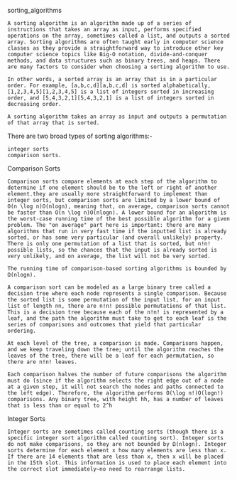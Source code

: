 sorting_algorithms

    A sorting algorithm is an algorithm made up of a series of instructions that takes an array as input, performs specified operations on the array, sometimes called a list, and outputs a sorted array. Sorting algorithms are often taught early in computer science classes as they provide a straightforward way to introduce other key computer science topics like Big-O notation, divide-and-conquer methods, and data structures such as binary trees, and heaps. There are many factors to consider when choosing a sorting algorithm to use.

    In other words, a sorted array is an array that is in a particular order. For example, [a,b,c,d][a,b,c,d] is sorted alphabetically, [1,2,3,4,5][1,2,3,4,5] is a list of integers sorted in increasing order, and [5,4,3,2,1][5,4,3,2,1] is a list of integers sorted in decreasing order.

    A sorting algorithm takes an array as input and outputs a permutation of that array that is sorted.

There are two broad types of sorting algorithms:-

    integer sorts
    comparison sorts.

Comparison Sorts

    Comparison sorts compare elements at each step of the algorithm to determine if one element should be to the left or right of another element.they are usually more straightforward to implement than integer sorts, but comparison sorts are limited by a lower bound of O(n \log n)O(nlogn), meaning that, on average, comparison sorts cannot be faster than O(n \log n)O(nlogn). A lower bound for an algorithm is the worst-case running time of the best possible algorithm for a given problem. The "on average" part here is important: there are many algorithms that run in very fast time if the inputted list is already sorted, or has some very particular (and overall unlikely) property. There is only one permutation of a list that is sorted, but n!n! possible lists, so the chances that the input is already sorted is very unlikely, and on average, the list will not be very sorted.

    The running time of comparison-based sorting algorithms is bounded by Ω(nlogn).

    A comparison sort can be modeled as a large binary tree called a decision tree where each node represents a single comparison. Because the sorted list is some permutation of the input list, for an input list of length nn, there are n!n! possible permutations of that list. This is a decision tree because each of the n!n! is represented by a leaf, and the path the algorithm must take to get to each leaf is the series of comparisons and outcomes that yield that particular ordering.

    At each level of the tree, a comparison is made. Comparisons happen, and we keep traveling down the tree; until the algorithm reaches the leaves of the tree, there will be a leaf for each permutation, so there are n!n! leaves.

    Each comparison halves the number of future comparisons the algorithm must do (since if the algorithm selects the right edge out of a node at a given step, it will not search the nodes and paths connected to the left edge). Therefore, the algorithm performs O(\log n!)O(logn!) comparisons. Any binary tree, with height hh, has a number of leaves that is less than or equal to 2^h

Integer Sorts

    Integer sorts are sometimes called counting sorts (though there is a specific integer sort algorithm called counting sort). Integer sorts do not make comparisons, so they are not bounded by Ω(nlogn). Integer sorts determine for each element x how many elements are less than x. If there are 14 elements that are less than x, then x will be placed in the 15th slot. This information is used to place each element into the correct slot immediately—no need to rearrange lists.

